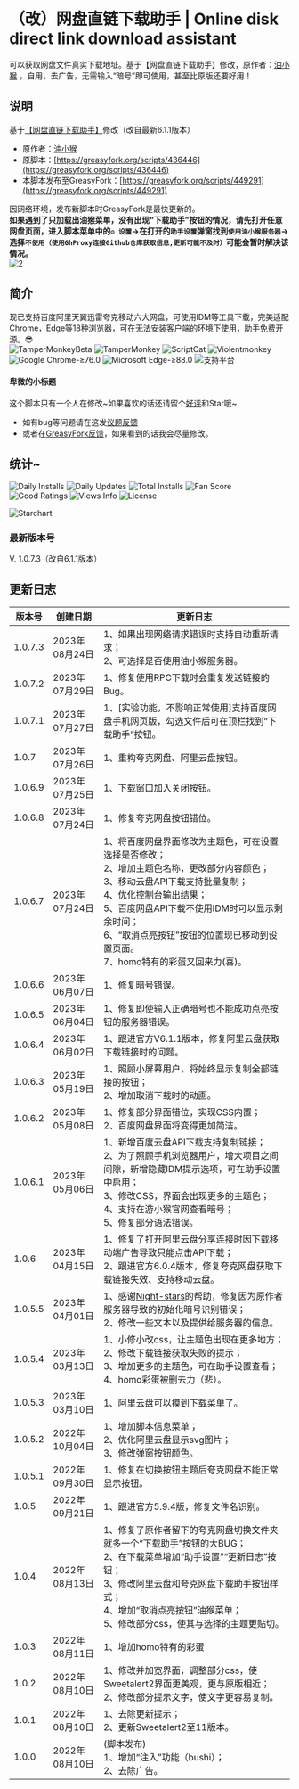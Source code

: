 # （改）网盘直链下载助手 | Online disk direct link download assistant

可以获取网盘文件真实下载地址。基于【网盘直链下载助手】修改，原作者：[油小猴](https://www.youxiaohou.com/) ，自用，去广告，无需输入“暗号”即可使用，甚至比原版还要好用！

## 说明

基于[【网盘直链下载助手】](https://www.baiduyun.wiki/)修改（改自最新6.1.1版本）  
- 原作者：[油小猴](https://www.youxiaohou.com/)  
- 原脚本：[https://greasyfork.org/scripts/436446](https://greasyfork.org/scripts/436446)   
- 本脚本发布至GreasyFork：[https://greasyfork.org/scripts/449291](https://greasyfork.org/scripts/449291)
   
因网络环境，发布新脚本时GreasyFork是最快更新的。  
**如果遇到了只加载出油猴菜单，没有出现“下载助手”按钮的情况，请先打开任意网盘页面，进入脚本菜单中的`⚙ 设置`→在打开的`助手设置`弹窗找到`使用油小猴服务器`→选择`不使用（使用GhProxy连接Github仓库获取信息,更新可能不及时）`可能会暂时解决该情况。**   
![2](https://greasyfork.org/rails/active_storage/blobs/redirect/eyJfcmFpbHMiOnsibWVzc2FnZSI6IkJBaHBBd3pKQVE9PSIsImV4cCI6bnVsbCwicHVyIjoiYmxvYl9pZCJ9fQ==--9a082a73b5617faa71ad0ae5f048f27c87df4ff6/1.png)

## 简介

现已支持百度阿里天翼迅雷夸克移动六大网盘，可使用IDM等工具下载，完美适配Chrome，Edge等18种浏览器，可在无法安装客户端的环境下使用，助手免费开源。😎  
![TamperMonkeyBeta](https://img.shields.io/badge/TamperMonkeyBeta%20篡改猴测试版-v4.19.6183-red.svg)
![TamperMonkey](https://img.shields.io/badge/TamperMonkey%20篡改猴-v4.18.1-brightgreen.svg)
![ScriptCat](https://img.shields.io/badge/ScriptCat%20脚本猫-0.14.1-blue.svg)
![Violentmonkey](https://img.shields.io/badge/Violentmonkey%20暴力猴-v2.14.0-brown.svg)  
![Google Chrome-≥76.0](https://img.shields.io/badge/Google%20Chrome-≥76.0-yellow.svg)
![Microsoft Edge-≥88.0](https://img.shields.io/badge/Microsoft%20Edge-≥88.0-blue.svg)
![支持平台](https://img.shields.io/badge/支持平台-Windows%20|%20Mac%20|%20Linux%20|%20Android-blueviolet.svg)


#### 卑微的小标题

这个脚本只有一个人在修改\~如果喜欢的话还请留个[好评](https://greasyfork.org/scripts/449291/feedback)和Star哦\~   
- 如有bug等问题请在这发[议题反馈](https://github.com/hmjz100/Online-disk-direct-link-download-assistant/issues)  
- 或者在[GreasyFork反馈](https://greasyfork.org/scripts/449291/feedback)，如果看到的话我会尽量修改。

## 统计~

![Daily Installs](https://palerock.cn/node-service/images/greasyfork/stats/daily-installs/449291)
![Daily Updates](https://palerock.cn/node-service/images/greasyfork/stats/daily-updates/449291)
![Total Installs](https://palerock.cn/node-service/images/greasyfork/stats/total-installs/449291)
![Fan Score](https://palerock.cn/node-service/images/greasyfork/info/fan_score/449291?name=得分&rcolor=orange)
![Good Ratings](https://palerock.cn/node-service/images/greasyfork/info/good_ratings/449291?name=好评&rcolor=darkcyan)
![Views Info](https://palerock.cn/node-service/images/greasyfork/views-info/449291)
![License](https://palerock.cn/node-service/images/greasyfork/info/license/449291?name=许可证&rcolor=blueviolet)  

![Starchart](https://starchart.cc/hmjz100/Online-disk-direct-link-download-assistant.svg)

### 最新版本号

V. 1.0.7.3（改自6.1.1版本）

## 更新日志

| 版本号 | 创建日期 | 更新日志 |
| -------- | -------- | -------- |
| 1.0.7.3 | 2023年08月24日 | 1、如果出现网络请求错误时支持自动重新请求；<br>2、可选择是否使用油小猴服务器。 |
| 1.0.7.2 | 2023年07月29日 | 1、修复使用RPC下载时会重复发送链接的Bug。 |
| 1.0.7.1 | 2023年07月27日 | 1、\[实验功能，不影响正常使用\]支持百度网盘手机网页版，勾选文件后可在顶栏找到“下载助手”按钮。 |
| 1.0.7   | 2023年07月26日 | 1、重构夸克网盘、阿里云盘按钮。 |
| 1.0.6.9 | 2023年07月25日 | 1、下载窗口加入关闭按钮。 |
| 1.0.6.8 | 2023年07月24日 | 1、修复夸克网盘按钮错位。 |
| 1.0.6.7 | 2023年07月24日 | 1、将百度网盘界面修改为主题色，可在设置选择是否修改；<br>2、增加主题色名称，更改部分内容颜色；<br>3、移动云盘API下载支持批量复制；<br>4、优化控制台输出结果；<br>5、百度网盘API下载不使用IDM时可以显示剩余时间；<br>6、“取消点亮按钮”按钮的位置现已移动到设置页面。<br>7、homo特有的彩蛋又回来力(喜)。 |
| 1.0.6.6 | 2023年06月07日 | 1、修复暗号错误。 |
| 1.0.6.5 | 2023年06月04日 | 1、修复即使输入正确暗号也不能成功点亮按钮的服务器错误。 |
| 1.0.6.4 | 2023年06月02日 | 1、跟进官方V6.1.1版本，修复阿里云盘获取下载链接时的问题。 |
| 1.0.6.3 | 2023年05月19日 | 1、照顾小屏幕用户，将始终显示复制全部链接的按钮；<br>2、增加取消下载时的动画。 |
| 1.0.6.2 | 2023年05月08日 | 1、修复部分界面错位，实现CSS内置；<br>2、百度网盘界面将变得更加简洁。 |
| 1.0.6.1 | 2023年05月06日 | 1、新增百度云盘API下载支持复制链接；<br>2、为了照顾手机浏览器用户，增大项目之间间隙，新增隐藏IDM提示选项，可在助手设置中启用；<br>3、修改CSS，界面会出现更多的主题色；<br>4、支持在游小猴官网查看暗号；<br>5、修复部分语法错误。 |
| 1.0.6   | 2023年04月15日 | 1、修复了打开阿里云盘分享连接时因下载移动端广告导致只能点击API下载；<br>2、跟进官方6.0.4版本，修复夸克网盘获取下载链接失效、支持移动云盘。 |
| 1.0.5.5 | 2023年04月01日 | 1、感谢[Night-stars](https://github.com/Night-stars-1)的帮助，修复因为原作者服务器导致的初始化暗号识别错误；<br>2、修改一些文本以及提供给服务器的信息。 |
| 1.0.5.4 | 2023年03月13日 | 1、小修小改css，让主题色出现在更多地方；<br>2、修改下载链接获取失败的提示；<br>3、增加更多的主题色，可在助手设置查看；<br>4、homo彩蛋被删去力（悲）。 |
| 1.0.5.3 | 2023年03月10日 | 1、阿里云盘可以摸到下载菜单了。 |
| 1.0.5.2 | 2022年10月04日 | 1、增加脚本信息菜单；<br>2、优化阿里云盘显示svg图片；<br>3、修改弹窗按钮颜色。 |
| 1.0.5.1 | 2022年09月30日 | 1、修复在切换按钮主题后夸克网盘不能正常显示按钮。 |
| 1.0.5   | 2022年09月21日 | 1、跟进官方5.9.4版，修复文件名识别。 |
| 1.0.4   | 2022年08月13日 | 1、修复了原作者留下的夸克网盘切换文件夹就多一个“下载助手”按钮的大BUG；<br>2、在下载菜单增加“助手设置”“更新日志”按钮；<br>3、修改阿里云盘和夸克网盘下载助手按钮样式；<br>4、增加“取消点亮按钮”油猴菜单；<br>5、修改部分css，使其与选择的主题更贴切。 |
| 1.0.3   | 2022年08月11日 | 1、增加homo特有的彩蛋 |
| 1.0.2   | 2022年08月10日 | 1、修改并加宽界面，调整部分css，使Sweetalert2界面更美观，更与原版相近；<br>2、修改部分提示文字，使文字更容易复制。 |
| 1.0.1   | 2022年08月10日 | 1、去除更新提示；<br>2、更新Sweetalert2至11版本。 |
| 1.0.0   | 2022年08月10日 | (脚本发布)<br>1、增加“注入”功能（bushi）；<br>2、去除广告。 |

<!--1、增加“**注入**”功能（bushi）；  
2、**去除广告**；  
3、更新**Sweetalert2**至11版本；  
4、部分CDN节点更换为jsdelivr；  
5、去除更新提示；  
6、修改并加宽界面，调整部分css，使Sweetalert2界面更美观，更与原版相近；  
7、增加一个小彩蛋 提示：homo（需在未点亮按钮状态触发）；  
【需要重新恢复按钮为未点亮状态请进入 已安装脚本->编辑->开发者->重置到出厂->确定】  
8、修改/增加默认**主题色**；  
9、修复了原作者留下的夸克网盘切换文件夹就多一个“下载助手”按钮的大BUG；  
10、终于来了，在下载菜单增加“助手设置”“更新日志”按钮；  
【再也不用点进油猴管理再进设置了(保留油猴管理内设置)】  
11、修改阿里云盘和夸克网盘下载助手按钮样式；  
12、增加“取消点亮按钮”油猴菜单；  
13、修改部分css，使其与选择的主题更贴切；  
14、跟进官方5.9.4版，修复文件名识别；  
15、修复在切换按钮主题后夸克网盘不能正常显示按钮；  
16、增加脚本信息菜单（没有用）；  
17、优化阿里云盘显示svg图片；  
18、修改弹窗按钮颜色；  
19、修啦修啦，阿里云盘可以摸到下载菜单了；  
20、小修小改css，让主题色出现在更多地方；  
21、修改下载链接获取失败的提示；  
22、增加更多的主题色，可在助手设置查看；  
23、homo彩蛋被删去力（悲）；  
24、感谢[https://github.com/Night-stars-1](https://github.com/Night-stars-1)的帮助，修复因为原作者服务器导致的初始化暗号识别错误；  
25、修改一些文本以及提供给服务器的信息；  
26、修复了打开阿里云盘分享连接时因下载移动端广告导致只能点击API下载；  
27、跟进官方6.0.4版本，修复夸克网盘获取下载链接失效、支持移动云盘；  
28、新增百度云盘API下载支持复制链接；  
29、为了照顾手机浏览器用户，增大项目之间间隙，新增隐藏IDM提示选项，可在助手设置中启用；  
30、修改CSS，界面会出现更多的主题色；  
31、支持在游小猴官网查看暗号；  
32、修复部分语法错误；  
33、修复部分界面错位，实现CSS内置；  
34、百度网盘界面将变得更加简洁；  
35、照顾小屏幕用户，将始终显示复制全部链接的按钮；  
36、增加取消下载时的动画。  
37、跟进官方V6.1.1版本，修复阿里云盘获取下载链接时的问题；  
38、修复即使输入正确暗号也不能成功点亮按钮的服务器错误；  
39、修复暗号错误。  
40、将百度网盘界面修改为主题色，可在设置选择是否修改；  
41、增加主题色名称，更改部分内容颜色；  
42、移动云盘API下载支持批量复制；  
43、优化控制台输出结果；  
44、百度网盘API下载不使用IDM时可以显示剩余时间；  
45、“取消点亮按钮”按钮的位置现已移动到设置页面；  
46、homo特有的彩蛋又回来力(喜)；  
47、修复夸克网盘按钮错位；  
48、下载窗口加入关闭按钮；  
49、重构夸克网盘、阿里云盘按钮；  
50、\[实验功能，不影响正常使用\]支持百度网盘手机网页版，勾选文件后可在顶栏找到“下载助手”按钮；  
51、修复使用RPC下载时会重复发送链接的Bug；
52、如果出现网络请求错误时支持自动重新请求；
53、可选择是否使用油小猴服务器。-->

<!--
#### 带有*的为文字注释

1、“简介”为[【网盘直链下载助手】原简介](https://greasyfork.org/zh-CN/scripts/436446)精简后得来的文字简介  
2、“主题色”指紫色，如不喜欢，你可在助手选项中更改-->
<!--如果你的“下载助手”图标需要很长时间才能显示，请进入脚本管理器编辑脚本，尝试将本脚本第28行和30行的“cdn.jsdelivr.net”替换为“fastly.jsdelivr.net”并在工具栏点击“文件→保存”，但这样会使脚本管理器无法自动检测脚本更新，所以在编辑界面下选择“设置→更新→将“检查更新”勾选并保存”即可。-->
<!--因[上一个修改作者](https://greasyfork.org/zh-CN/scripts/422818)已经弃坑，所以由我来代其更新。--> 
